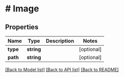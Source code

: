 # # Image

## Properties

Name | Type | Description | Notes
------------ | ------------- | ------------- | -------------
**type** | **string** |  | [optional]
**path** | **string** |  | [optional]

[[Back to Model list]](../../README.md#models) [[Back to API list]](../../README.md#endpoints) [[Back to README]](../../README.md)

